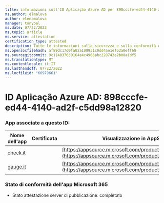 ```yaml
---
title: informazioni sull'ID Aplicação Azure AD per 898cccfe-ed44-4140-ad2f-c5dd98a12820
ms.author: elmalova
author: elenamalova
manager: tonybal
ms.date: 07/22/2022
ms.topic: article
ms.service: attestation
certification_type: attested
description: Tutte le informazioni sulla sicurezza e sulla conformità disponibili per 898cccfe-ed44-4140-ad2f-c5dd98a12820.
ms.openlocfilehash: af89dc17d0fa02a108931c9dd4ae1ef63a0eff68
ms.sourcegitcommit: 9c114837630164e4c4965abc220743e2b08a1df5
ms.translationtype: MT
ms.contentlocale: it-IT
ms.lasthandoff: 07/22/2022
ms.locfileid: "66979661"
---
```

# <a name="azure-app-id-898cccfe-ed44-4140-ad2f-c5dd98a12820"></a>ID Aplicação Azure AD: 898cccfe-ed44-4140-ad2f-c5dd98a12820


### <a name="apps-associated-with-this-id"></a>App associate a questo ID:
| **Nome dell'app** | **Certificata** | **Visualizzazione in AppSource** |
|--------------|---------------|-----------------------|
| [check.it](../forward/WA200003604.md) |  | [https://appsource.microsoft.com/product/office/WA200003604](https://appsource.microsoft.com/product/office/WA200003604) |
| [gauge.it](../forward/WA200003874.md) |  | [https://appsource.microsoft.com/product/office/WA200003874](https://appsource.microsoft.com/product/office/WA200003874) |

### <a name="microsoft-365-app-compliance-status"></a>Stato di conformità dell'app Microsoft 365
- Stato attestazione server di pubblicazione: completato
